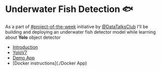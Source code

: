 # Underwater Fish Detection 🐟

As a part of [#project-of-the-week](https://github.com/DataTalksClub/project-of-the-week) initiative by [@DataTalksClub](https://github.com/DataTalksClub) I'll be building and deploying an underwater fish detector model while learning about **Yolo** object detector

* [Introduction](./introduction)
* [YoloV7](./YoloV7)
* [Demo App](./app)
* [Docker instructions](./Docker App)
